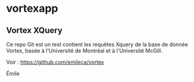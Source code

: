 # vortexapp

## Vortex XQuery

Ce repo Git est un test contient les requêtes Xquery de la base de donnée Vortex, basée à l'Université de Montréal et à l'Université McGill.

Voir : https://github.com/emileca/vortex

Émile
